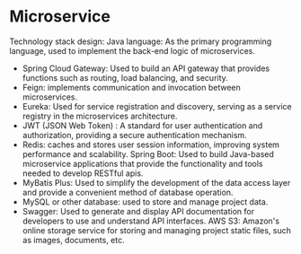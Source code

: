 # Microservice
Technology stack design:
Java language: As the primary programming language, used to implement the back-end logic of microservices.
- Spring Cloud Gateway: Used to build an API gateway that provides functions such as routing, load balancing, and security.
- Feign: implements communication and invocation between microservices.
- Eureka: Used for service registration and discovery, serving as a service registry in the microservices architecture.
- JWT (JSON Web Token) : A standard for user authentication and authorization, providing a secure authentication mechanism.
- Redis: caches and stores user session information, improving system performance and scalability.
Spring Boot: Used to build Java-based microservice applications that provide the functionality and tools needed to develop RESTful apis.
- MyBatis Plus: Used to simplify the development of the data access layer and provide a convenient method of database operation.
- MySQL or other database: used to store and manage project data.
- Swagger: Used to generate and display API documentation for developers to use and understand API interfaces.
AWS S3: Amazon's online storage service for storing and managing project static files, such as images, documents, etc.
